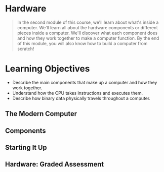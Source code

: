 # Hardware
> In the second module of this course, we'll learn about what's inside a computer. We'll learn all about the hardware components or different pieces inside a computer. We'll discover what each component does and how they work together to make a computer function. By the end of this module, you will also know how to build a computer from scratch!
# Learning Objectives
- Describe the main components that make up a computer and how they work together.
- Understand how the CPU takes instructions and executes them.
- Describe how binary data physically travels throughout a computer.
## The Modern Computer
## Components
## Starting It Up
## Hardware: Graded Assessment
